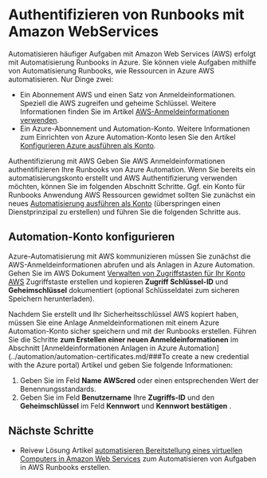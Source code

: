 <properties
   pageTitle="Konfigurieren Sie die Authentifizierung mit Amazon WebServices | Microsoft Azure"
   description="Dieser Artikel beschreibt das Erstellen und Überprüfen einer AWS-Anmeldeinformationen für Runbooks in Azure Automation AWS-Ressourcen verwalten."
   services="automation"
   documentationCenter=""
   authors="mgoedtel"
   manager="jwhit"
   editor="tysonn"
   keywords="AWS Authentifizierung Aws konfigurieren"/>
<tags
   ms.service="automation"
   ms.workload="tbd"
   ms.tgt_pltfrm="na"
   ms.devlang="na"
   ms.topic="get-started-article"
   ms.date="09/12/2016"
   ms.author="magoedte"/>

# <a name="authenticate-runbooks-with-amazon-web-services"></a>Authentifizieren von Runbooks mit Amazon WebServices
Automatisieren häufiger Aufgaben mit Amazon Web Services (AWS) erfolgt mit Automatisierung Runbooks in Azure.  Sie können viele Aufgaben mithilfe von Automatisierung Runbooks, wie Ressourcen in Azure AWS automatisieren.  Nur Dinge zwei:

* Ein Abonnement AWS und einen Satz von Anmeldeinformationen.  Speziell die AWS zugreifen und geheime Schlüssel.  Weitere Informationen finden Sie im Artikel [AWS-Anmeldeinformationen verwenden](http://docs.aws.amazon.com/powershell/latest/userguide/specifying-your-aws-credentials.html).
* Ein Azure-Abonnement und Automation-Konto.  Weitere Informationen zum Einrichten von Azure Automation-Konto lesen Sie den Artikel [Konfigurieren Azure ausführen als Konto](../automation/automation-sec-configure-azure-runas-account.md).  

Authentifizierung mit AWS Geben Sie AWS Anmeldeinformationen authentifizieren Ihre Runbooks von Azure Automation. Wenn Sie bereits ein automatisierungskonto erstellt und AWS Authentifizierung verwenden möchten, können Sie im folgenden Abschnitt Schritte.  Ggf. ein Konto für Runbooks Anwendung AWS Ressourcen gewidmet sollten Sie zunächst ein neues [Automatisierung ausführen als Konto](../automation/automation-sec-configure-azure-runas-account.md) (überspringen einen Dienstprinzipal zu erstellen) und führen Sie die folgenden Schritte aus.

## <a name="configure-automation-account"></a>Automation-Konto konfigurieren
Azure-Automatisierung mit AWS kommunizieren müssen Sie zunächst die AWS-Anmeldeinformationen abrufen und als Anlagen in Azure Automation.  Gehen Sie im AWS Dokument [Verwalten von Zugriffstasten für Ihr Konto AWS](http://docs.aws.amazon.com/general/latest/gr/managing-aws-access-keys.html) Zugriffstaste erstellen und kopieren **Zugriff Schlüssel-ID** und **Geheimschlüssel** dokumentiert (optional Schlüsseldatei zum sicheren Speichern herunterladen).

Nachdem Sie erstellt und Ihr Sicherheitsschlüssel AWS kopiert haben, müssen Sie eine Anlage Anmeldeinformationen mit einem Azure Automation-Konto sicher speichern und mit der Runbooks erstellen.  Führen Sie die Schritte **zum Erstellen einer neuen Anmeldeinformationen** im Abschnitt [Anmeldeinformationen Anlagen in Azure Automation](../automation/automation-certificates.md/###To create a new credential with the Azure portal) Artikel und geben Sie folgende Informationen:

1. Geben Sie im Feld **Name** **AWScred** oder einen entsprechenden Wert der Benennungsstandards.  
2. Geben Sie im Feld **Benutzername** Ihre **Zugriffs-ID** und den **Geheimschlüssel** im Feld **Kennwort** und **Kennwort bestätigen** .   

## <a name="next-steps"></a>Nächste Schritte

- Reivew Lösung Artikel [automatisieren Bereitstellung eines virtuellen Computers in Amazon Web Services](../automation/automation-scenario-aws-deployment.md) zum Automatisieren von Aufgaben in AWS Runbooks erstellen.
